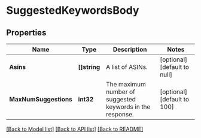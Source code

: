 # SuggestedKeywordsBody

## Properties
Name | Type | Description | Notes
------------ | ------------- | ------------- | -------------
**Asins** | **[]string** | A list of ASINs. | [optional] [default to null]
**MaxNumSuggestions** | **int32** | The maximum number of suggested keywords in the response. | [optional] [default to 100]

[[Back to Model list]](../README.md#documentation-for-models) [[Back to API list]](../README.md#documentation-for-api-endpoints) [[Back to README]](../README.md)

